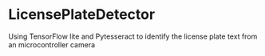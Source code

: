 # LicensePlateDetector
Using TensorFlow lite and Pytesseract to identify the license plate text from an microcontroller camera
